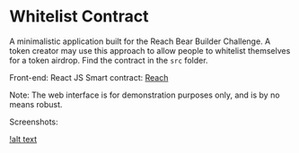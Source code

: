 # Whitelist Contract

A minimalistic application built for the Reach Bear Builder Challenge. A token creator may use this approach to allow people to whitelist themselves for a token airdrop. Find the contract in the `src` folder.

Front-end: React JS
Smart contract: [Reach](https://reach.sh)

Note: The web interface is for demonstration purposes only, and is by no means robust.

Screenshots:

[!alt text](https://github.com/imfeelingitchy/bear-builder-whitelist-contract/blob/main/images/img1.png)
